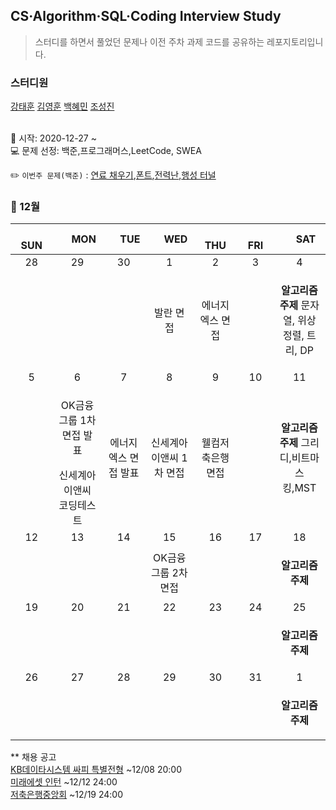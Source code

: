 ## CS·Algorithm·SQL·Coding Interview Study
<blockquote>스터디를 하면서 풀었던 문제나 이전 주차 과제 코드를 공유하는 레포지토리입니다.</blockquote>

### 스터디원

[강태훈](https://github.com/shuttlecock0) [김영훈](https://github.com/kim0hoon) [백혜민](https://github.com/HyeminBaek) [조성진](https://github.com/noel7781)

<br> 📌 시작: 2020-12-27 ~
<br> 💻 문제 선정: 백준,프로그래머스,LeetCode, SWEA

✏️ `이번주 문제(백준)` : [연료 채우기](https://www.acmicpc.net/problem/1826),[폰트](https://www.acmicpc.net/problem/9997),[전력난](https://www.acmicpc.net/problem/6497),[행성 터널](https://www.acmicpc.net/problem/2887)

<h3> 📅 12월 </h3>


|　  SUN　  |　  MON　  |　  TUE　  |　  WED　  |　  THU　  |　  FRI　  |　  SAT　  |
|:---:|:---:|:---:|:---:|:---:|:---:|:---:|
|   28   |   29   |   30   |   1   |   2   |   3   |   4   |
||||발란 면접|에너지엑스 면접||<p><b>알고리즘 주제</b> 문자열, 위상정렬, 트리, DP</p>|
|   5   |   6   |   7   |   8   |   9   |   10   |   11   |
||<p>OK금융그룹 1차 면접 발표</p>신세계아이앤씨 코딩테스트|에너지엑스 면접 발표|신세계아이앤씨 1차 면접|웰컴저축은행 면접||<p><b>알고리즘 주제</b> 그리디,비트마스킹,MST</p>|
|   12   |   13   |   14   |   15   |   16   |   17   |   18   |
||||OK금융그룹 2차 면접|||<p><b>알고리즘 주제</b> </p>|
|   19   |   20   |   21   |   22   |   23   |   24   |   25   |
|||||||<p><b>알고리즘 주제</b> </p>|
|   26   |   27   |   28   |   29   |   30   |   31   |   1   |
|||||||<p><b>알고리즘 주제</b> </p>|

** 채용 공고
<br>[KB데이타시스템 싸피 특별전형](https://kbds.recruiter.co.kr/app/jobnotice/view?systemKindCode=MRS2&jobnoticeSn=79306) ~12/08 20:00
<br>[미래에셋 인턴](http://fs.miraeasset.com/recruit/view.do) ~12/12 24:00
<br>[저축은행중앙회](https://fsb.incruit.com/hire/viewhire.asp?projectid=104) ~12/19 24:00
